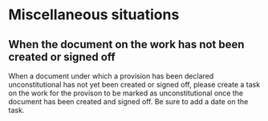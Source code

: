 # Miscellaneous situations

## When the document on the work has not been created or signed off

When a document under which a provision has been declared unconstitutional has not yet been created or signed off, please create a task on the work for the provison to be marked as unconstitutional once the document has been created and signed off. Be sure to add a date on the task.

